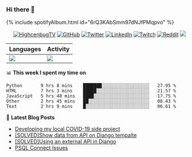 ### Hi there 👋

{% include spotifyAlbum.html id="6rQ3KAbSmm97dNJfPMqpvo" %}
<p align="center">
  <a href="https://facebook.com/highcenbugtv"><img src="https://img.shields.io/badge/highcenbugtv-tv-blue" alt="HighcenbugTV"></a>
  <a href="https://github.com/reyesvicente"><img src="https://img.shields.io/github/followers/reyesvicente?label=Follow&style=social" alt="GitHub"></a>
	<a href="https://twitter.com/highcenburg"><img src="https://img.shields.io/twitter/follow/highcenburg?label=Follow&style=social" alt="Twitter"></a>
	<a href="https://www.linkedin.com/in/reyesvicente0888"><img src="https://img.shields.io/badge/LinkedIn--_.svg?style=social&logo=linkedin" alt="LinkedIn"></a>	
  <a href="https://twitch.tv/highcenburg"><img src="https://img.shields.io/twitch/status/highcenburg?style=social" alt="Twitch"></a>
  <a href="https://reddit.com/u/icenreyes"><img src="https://img.shields.io/reddit/user-karma/combined/icenreyes?style=social" alt="Reddit"></a>
  <a href="https://open.spotify.com/artist/7oujeUrwgwhYUQFRW7VlIR?si=FlA7f1xiScKf4wcaegYF8g"><img src="https://img.shields.io/badge/Soul%20Heist%20Music-Support-green"></a>
</p>



Languages | Activity
------------ | -------------
![](https://wakatime.com/share/@vgreyes/31b6042f-566a-4eab-a95a-20aad96c1600.png) | ![](https://wakatime.com/share/@vgreyes/9569364d-0544-4bb0-bee4-2faeb6d5c511.png)

📊 **This week I spent my time on**
<!--START_SECTION:waka-->
```text
Python       9 hrs 8 mins    ███████░░░░░░░░░░░░░░░░░░   27.95 % 
HTML         7 hrs 3 mins    █████░░░░░░░░░░░░░░░░░░░░   21.57 % 
JavaScript   5 hrs 48 mins   ████░░░░░░░░░░░░░░░░░░░░░   17.75 % 
Other        2 hrs 45 mins   ██░░░░░░░░░░░░░░░░░░░░░░░   08.43 % 
Text         2 hrs 9 mins    █░░░░░░░░░░░░░░░░░░░░░░░░   06.61 %
```
<!--END_SECTION:waka-->

📕 **Latest Blog Posts**
<!-- BLOG-POST-LIST:START -->
- [Developing my local COVID-19 side project](https://dev.to/highcenburg/developing-my-local-covid-19-side-project-2oa6)
- [[SOLVED]Show data from API on Django tempalte](https://dev.to/highcenburg/show-data-from-api-on-django-tempalte-566k)
- [[SOLVED]Using an external API in Django](https://dev.to/highcenburg/using-an-external-api-in-django-1kki)
- [PSQL Connect Issues](https://dev.to/highcenburg/psql-connect-issues-1g19)
<!-- BLOG-POST-LIST:END -->
